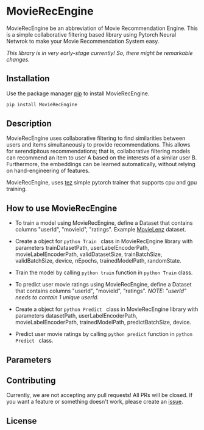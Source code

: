 # MovieRecEngine

MovieRecEngine be an abbreviation of Movie Recommendation Engine. This is a simple collaborative filtering based library using Pytorch Neural Netwrok to make your Movie Recommendation System easy.

*This library is in very early-stage currently! So, there might be remarkable changes.*

## Installation

Use the package manager [pip](https://pip.pypa.io/en/stable/) to install MovieRecEngine.

```bash
pip install MovieRecEngine
```
## Description

MovieRecEngine uses collaborative filtering to find similarities between users and items simultaneously to provide recommendations. This allows for serendipitous recommendations; that is, collaborative filtering models can recommend an item to user A based on the interests of a similar user B. Furthermore, the embeddings can be learned automatically, without relying on hand-engineering of features. 

MovieRecEngine, uses [tez](https://pypi.org/project/tez/) simple pytorch trainer that supports cpu and gpu training.

## How to use MovieRecEngine

* To train a model using MovieRecEngine, define a Dataset that contains columns "userId", "movieId", "ratings". Example [MovieLenz](https://grouplens.org/datasets/movielens/100k/) dataset.
* Create a object for ```python Train ``` class in MovieRecEngine library with parameters trainDatasetPath, userLabelEncoderPath, movieLabelEncoderPath, validDatasetSize, trainBatchSize, validBatchSize, device, nEpochs, trainedModelPath, randomState.
* Train the model by calling ```python train``` function in ```python Train``` class.

* To predict user movie ratings using MovieRecEngine, define a Dataset that contains columns "userId", "movieId", "ratings". 
*NOTE: "userId" needs to contain 1 unique userId.*
* Create a object for ```python Predict ``` class in MovieRecEngine library with parameters datasetPath, userLabelEncoderPath, movieLabelEncoderPath, trainedModelPath, predictBatchSize, device.
* Predict user movie ratings by calling ```python predict``` function in ```python Predict ``` class.

## Parameters


## Contributing

Currently, we are not accepting any pull requests! All PRs will be closed. If you want a feature or something doesn't work, please create an [issue](https://github.com/MrR0b0t-23/MovieRecEngine/issues).

## License
